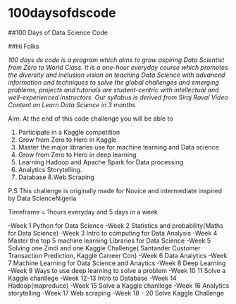 # 100daysofdscode

##100 Days of Data Science Code

##Hi Folks

*100 days ds code is a program which aims to grow aspiring Data Scientist from Zero to World Class. It is a one-hour everyday course which promotes the diversity and inclusion vision on teaching Data Science with advanced information and techniques to solve the global challenges and emerging problems, projects and tutorials are student-centric with intellectual and well-experienced instructors. Our syllabus is derived from Siraj Raval Video Content on Learn Data Science in 3 months*

Aim: At the end of this code challenge you will be able to 
1. Participate in a Kaggle competition 
2. Grow from Zero to Hero in Kaggle 
3. Master the major libraries use for machine learning and Data science 
4. Grow from Zero to Hero in deep learning 
5. Learning Hadoop and Apache Spark for Data processing
6. Analytics Storytelling.
7. Database
8.Web Scraping


P.S This challenge is originally made for Novice and intermediate inspired by Data ScienceNigeria


Timeframe = 1hours everyday and 5 days in a week


-Week 1 Python for Data Science 
-Week 2 Statistics and probability(Maths for Data Science)
-Week 3 Intro to computing for Data Analysis
-Week 4 Master the top 5 machine learning Libraries for Data Science
-Week 5 Solving one Zindi and one Kaggle Challenge( Santander Customer Transaction Prediction, Kaggle Carreer Con)
-Week 6 Data Analytics
-Week 7 Machine Learning for Data Science and Anaytics
-Week 8 Deep Learning 
-Week 9 Ways to use deep learning to solve a problem
-Week 10 11 Solve a Kaggle chanllege
-Week 12-13 Intro to Database
-Week 14 Hadoop(mapreduce)
-Week 15 Solve a Kaggle chanllege
-Week 16 Analytics storytelling
-Week 17 Web scraping 
-Week 18 - 20 Solve Kaggle Challenge 
